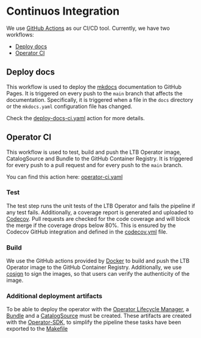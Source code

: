 # Continuos Integration

We use [GitHub Actions](https://github.com/features/actions) as our CI/CD tool.
Currently, we have two workflows:

- [Deploy docs](#deploy-docs)
- [Operator CI](#operator-ci)

## Deploy docs

This workflow is used to deploy the [mkdocs](https://www.mkdocs.org/) documentation to GitHub Pages.
It is triggered on every push to the `main` branch that affects the documentation. Specifically, it is triggered when a file in the `docs` directory or the `mkdocs.yaml` configuration file has changed.

Check the [deploy-docs-ci.yaml](https://github.com/Lab-Topology-Builder/LTB-K8s-Backend/edit/main/.github/workflows/deploy-docs-ci.yml) action for more details.

## Operator CI

This workflow is used to test, build and push the LTB Operator image, CatalogSource and Bundle to the GitHub Container Registry.
It is triggered for every push to a pull request and for every push to the `main` branch.

You can find this action here: [operator-ci.yaml](https://github.com/Lab-Topology-Builder/LTB-K8s-Backend/blob/main/.github/workflows/operator-ci.yml)

### Test

The test step runs the unit tests of the LTB Operator and fails the pipeline if any test fails.
Additionally, a coverage report is generated and uploaded to [Codecov](https://app.codecov.io/gh/Lab-Topology-Builder/LTB-K8s-Backend).
Pull requests are checked for the code coverage and will block the merge if the coverage drops below 80%. This is ensured by the Codecov GitHub integration and defined in the [codecov.yml](https://github.com/Lab-Topology-Builder/LTB-K8s-Backend/blob/main/codecov.yml) file.

### Build

We use the GitHub actions provided by [Docker](https://github.com/docker) to build and push the LTB Operator image to the GitHub Container Registry.
Additionally, we use [cosign](https://github.com/sigstore/cosign) to sign the images, so that users can verify the authenticity of the image.

### Additional deployment artifacts

To be able to deploy the operator with the [Operator Lifecycle Manager](https://olm.operatorframework.io/), a [Bundle](https://olm.operatorframework.io/docs/tasks/creating-operator-bundle/) and a [CatalogSource](https://olm.operatorframework.io/docs/tasks/creating-a-catalog/) must be created.
These artifacts are created with the [Operator-SDK](https://sdk.operatorframework.io/), to simplify the pipeline these tasks have been exported to the [Makefile](https://github.com/Lab-Topology-Builder/LTB-K8s-Backend/blob/main/Makefile)
